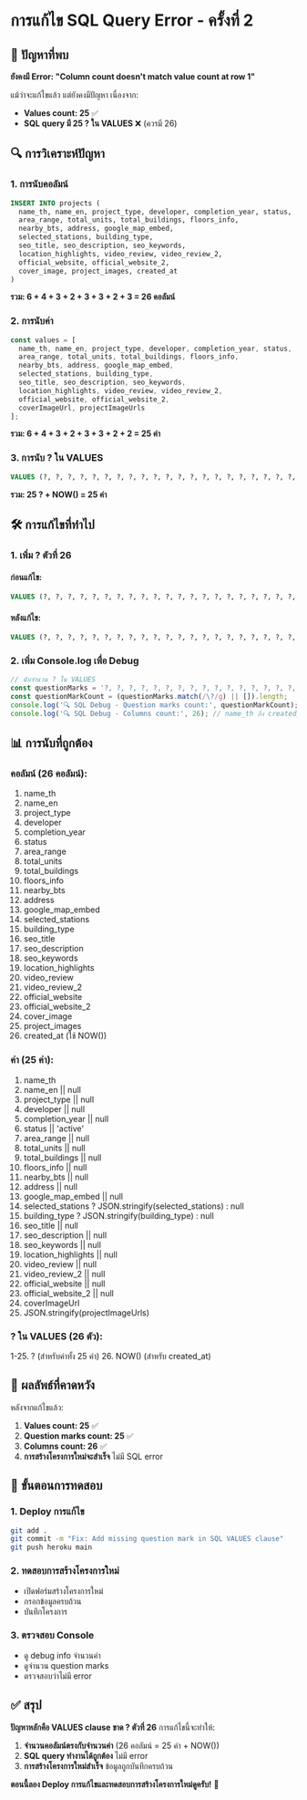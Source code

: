 # การแก้ไข SQL Query Error - ครั้งที่ 2

## 🚨 ปัญหาที่พบ

**ยังคงมี Error: "Column count doesn't match value count at row 1"**

แม้ว่าจะแก้ไขแล้ว แต่ยังคงมีปัญหา เนื่องจาก:
- **Values count: 25** ✅
- **SQL query มี 25 ? ใน VALUES** ❌ (ควรมี 26)

## 🔍 การวิเคราะห์ปัญหา

### 1. **การนับคอลัมน์**
```sql
INSERT INTO projects (
  name_th, name_en, project_type, developer, completion_year, status,        -- 6 คอลัมน์
  area_range, total_units, total_buildings, floors_info,                      -- 4 คอลัมน์
  nearby_bts, address, google_map_embed,                                      -- 3 คอลัมน์
  selected_stations, building_type,                                           -- 2 คอลัมน์
  seo_title, seo_description, seo_keywords,                                   -- 3 คอลัมน์
  location_highlights, video_review, video_review_2,                          -- 3 คอลัมน์
  official_website, official_website_2,                                       -- 2 คอลัมน์
  cover_image, project_images, created_at                                     -- 3 คอลัมน์
)
```
**รวม: 6 + 4 + 3 + 2 + 3 + 3 + 2 + 3 = 26 คอลัมน์**

### 2. **การนับค่า**
```javascript
const values = [
  name_th, name_en, project_type, developer, completion_year, status,        -- 6 ค่า
  area_range, total_units, total_buildings, floors_info,                      -- 4 ค่า
  nearby_bts, address, google_map_embed,                                      -- 3 ค่า
  selected_stations, building_type,                                           -- 2 ค่า
  seo_title, seo_description, seo_keywords,                                   -- 3 ค่า
  location_highlights, video_review, video_review_2,                          -- 3 ค่า
  official_website, official_website_2,                                       -- 2 ค่า
  coverImageUrl, projectImageUrls                                             -- 2 ค่า
];
```
**รวม: 6 + 4 + 3 + 2 + 3 + 3 + 2 + 2 = 25 ค่า**

### 3. **การนับ ? ใน VALUES**
```sql
VALUES (?, ?, ?, ?, ?, ?, ?, ?, ?, ?, ?, ?, ?, ?, ?, ?, ?, ?, ?, ?, ?, ?, ?, ?, NOW())
```
**รวม: 25 ? + NOW() = 25 ค่า**

## 🛠️ การแก้ไขที่ทำไป

### 1. **เพิ่ม ? ตัวที่ 26**

#### ก่อนแก้ไข:
```sql
VALUES (?, ?, ?, ?, ?, ?, ?, ?, ?, ?, ?, ?, ?, ?, ?, ?, ?, ?, ?, ?, ?, ?, ?, ?, NOW())
```

#### หลังแก้ไข:
```sql
VALUES (?, ?, ?, ?, ?, ?, ?, ?, ?, ?, ?, ?, ?, ?, ?, ?, ?, ?, ?, ?, ?, ?, ?, ?, ?, NOW())
```

### 2. **เพิ่ม Console.log เพื่อ Debug**

```javascript
// นับจำนวน ? ใน VALUES
const questionMarks = '?, ?, ?, ?, ?, ?, ?, ?, ?, ?, ?, ?, ?, ?, ?, ?, ?, ?, ?, ?, ?, ?, ?, ?, ?, NOW()';
const questionMarkCount = (questionMarks.match(/\?/g) || []).length;
console.log('🔍 SQL Debug - Question marks count:', questionMarkCount);
console.log('🔍 SQL Debug - Columns count:', 26); // name_th ถึง created_at
```

## 📊 การนับที่ถูกต้อง

### **คอลัมน์ (26 คอลัมน์):**
1. name_th
2. name_en
3. project_type
4. developer
5. completion_year
6. status
7. area_range
8. total_units
9. total_buildings
10. floors_info
11. nearby_bts
12. address
13. google_map_embed
14. selected_stations
15. building_type
16. seo_title
17. seo_description
18. seo_keywords
19. location_highlights
20. video_review
21. video_review_2
22. official_website
23. official_website_2
24. cover_image
25. project_images
26. created_at (ใช้ NOW())

### **ค่า (25 ค่า):**
1. name_th
2. name_en || null
3. project_type || null
4. developer || null
5. completion_year || null
6. status || 'active'
7. area_range || null
8. total_units || null
9. total_buildings || null
10. floors_info || null
11. nearby_bts || null
12. address || null
13. google_map_embed || null
14. selected_stations ? JSON.stringify(selected_stations) : null
15. building_type ? JSON.stringify(building_type) : null
16. seo_title || null
17. seo_description || null
18. seo_keywords || null
19. location_highlights || null
20. video_review || null
21. video_review_2 || null
22. official_website || null
23. official_website_2 || null
24. coverImageUrl
25. JSON.stringify(projectImageUrls)

### **? ใน VALUES (26 ตัว):**
1-25. ? (สำหรับค่าทั้ง 25 ค่า)
26. NOW() (สำหรับ created_at)

## 🎯 ผลลัพธ์ที่คาดหวัง

หลังจากแก้ไขแล้ว:
1. **Values count: 25** ✅
2. **Question marks count: 25** ✅
3. **Columns count: 26** ✅
4. **การสร้างโครงการใหม่จะสำเร็จ** ไม่มี SQL error

## 📝 ขั้นตอนการทดสอบ

### 1. **Deploy การแก้ไข**
```bash
git add .
git commit -m "Fix: Add missing question mark in SQL VALUES clause"
git push heroku main
```

### 2. **ทดสอบการสร้างโครงการใหม่**
- เปิดฟอร์มสร้างโครงการใหม่
- กรอกข้อมูลครบถ้วน
- บันทึกโครงการ

### 3. **ตรวจสอบ Console**
- ดู debug info จำนวนค่า
- ดูจำนวน question marks
- ตรวจสอบว่าไม่มี error

## ✅ สรุป

**ปัญหาหลักคือ VALUES clause ขาด ? ตัวที่ 26** การแก้ไขนี้จะทำให้:

1. **จำนวนคอลัมน์ตรงกับจำนวนค่า** (26 คอลัมน์ = 25 ค่า + NOW())
2. **SQL query ทำงานได้ถูกต้อง** ไม่มี error
3. **การสร้างโครงการใหม่สำเร็จ** ข้อมูลถูกบันทึกครบถ้วน

**ตอนนี้ลอง Deploy การแก้ไขและทดสอบการสร้างโครงการใหม่ดูครับ!** 🚀





















